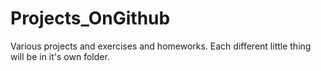# Projects_OnGithub
Various projects and exercises and homeworks.
Each different little thing will be in it's own folder.
